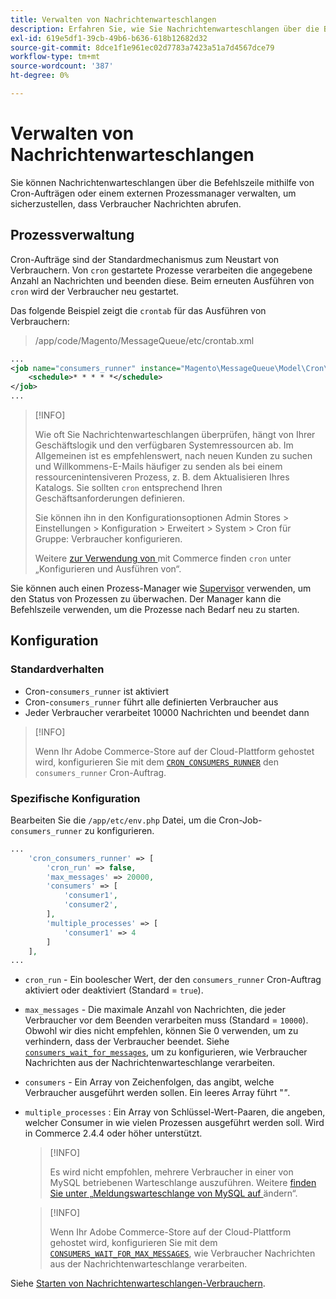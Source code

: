 ```yaml
---
title: Verwalten von Nachrichtenwarteschlangen
description: Erfahren Sie, wie Sie Nachrichtenwarteschlangen über die Befehlszeile für Adobe Commerce verwalten können.
exl-id: 619e5df1-39cb-49b6-b636-618b12682d32
source-git-commit: 8dce1f1e961ec02d7783a7423a51a7d4567dce79
workflow-type: tm+mt
source-wordcount: '387'
ht-degree: 0%

---
```


# Verwalten von Nachrichtenwarteschlangen

Sie können Nachrichtenwarteschlangen über die Befehlszeile mithilfe von Cron-Aufträgen oder einem externen Prozessmanager verwalten, um sicherzustellen, dass Verbraucher Nachrichten abrufen.

## Prozessverwaltung

Cron-Aufträge sind der Standardmechanismus zum Neustart von Verbrauchern. Von `cron` gestartete Prozesse verarbeiten die angegebene Anzahl an Nachrichten und beenden diese. Beim erneuten Ausführen von `cron` wird der Verbraucher neu gestartet.

Das folgende Beispiel zeigt die `crontab` für das Ausführen von Verbrauchern:

> /app/code/Magento/MessageQueue/etc/crontab.xml

```xml
...
<job name="consumers_runner" instance="Magento\MessageQueue\Model\Cron\ConsumersRunner" method="run">
    <schedule>* * * * *</schedule>
</job>
...
```

>[!INFO]
>
>Wie oft Sie Nachrichtenwarteschlangen überprüfen, hängt von Ihrer Geschäftslogik und den verfügbaren Systemressourcen ab. Im Allgemeinen ist es empfehlenswert, nach neuen Kunden zu suchen und Willkommens-E-Mails häufiger zu senden als bei einem ressourcenintensiveren Prozess, z. B. dem Aktualisieren Ihres Katalogs. Sie sollten `cron` entsprechend Ihren Geschäftsanforderungen definieren.
>
>Sie können ihn in den Konfigurationsoptionen Admin Stores > Einstellungen > Konfiguration > Erweitert > System > Cron für Gruppe: Verbraucher konfigurieren.
>
>Weitere [ zur Verwendung von ](../cli/configure-cron-jobs.md) mit Commerce finden `cron` unter „Konfigurieren und Ausführen von“.

Sie können auch einen Prozess-Manager wie [Supervisor](https://supervisord.readthedocs.io/en/latest/) verwenden, um den Status von Prozessen zu überwachen. Der Manager kann die Befehlszeile verwenden, um die Prozesse nach Bedarf neu zu starten.

## Konfiguration

### Standardverhalten

- Cron-`consumers_runner` ist aktiviert
- Cron-`consumers_runner` führt alle definierten Verbraucher aus
- Jeder Verbraucher verarbeitet 10000 Nachrichten und beendet dann

>[!INFO]
>
>Wenn Ihr Adobe Commerce-Store auf der Cloud-Plattform gehostet wird, konfigurieren Sie mit dem [`CRON_CONSUMERS_RUNNER`](https://experienceleague.adobe.com/docs/commerce-cloud-service/user-guide/configure/env/stage/variables-deploy.html#cron_consumers_runner) den `consumers_runner` Cron-Auftrag.

### Spezifische Konfiguration

Bearbeiten Sie die `/app/etc/env.php` Datei, um die Cron-Job-`consumers_runner` zu konfigurieren.

```php
...
    'cron_consumers_runner' => [
        'cron_run' => false,
        'max_messages' => 20000,
        'consumers' => [
            'consumer1',
            'consumer2',
        ],
        'multiple_processes' => [
            'consumer1' => 4
        ]
    ],
...
```

- `cron_run` - Ein boolescher Wert, der den `consumers_runner` Cron-Auftrag aktiviert oder deaktiviert (Standard = `true`).
- `max_messages` - Die maximale Anzahl von Nachrichten, die jeder Verbraucher vor dem Beenden verarbeiten muss (Standard = `10000`). Obwohl wir dies nicht empfehlen, können Sie 0 verwenden, um zu verhindern, dass der Verbraucher beendet. Siehe [`consumers_wait_for_messages`](../reference/config-reference-envphp.md#consumerswaitformessages), um zu konfigurieren, wie Verbraucher Nachrichten aus der Nachrichtenwarteschlange verarbeiten.
- `consumers` - Ein Array von Zeichenfolgen, das angibt, welche Verbraucher ausgeführt werden sollen. Ein leeres Array führt &quot;*&quot;*.
- `multiple_processes` : Ein Array von Schlüssel-Wert-Paaren, die angeben, welcher Consumer in wie vielen Prozessen ausgeführt werden soll. Wird in Commerce 2.4.4 oder höher unterstützt.

  >[!INFO]
  >
  >Es wird nicht empfohlen, mehrere Verbraucher in einer von MySQL betriebenen Warteschlange auszuführen. Weitere [ finden Sie unter „Meldungswarteschlange von MySQL auf ](https://developer.adobe.com/commerce/php/development/components/message-queues/#change-message-queue-from-mysql-to-amqp) ändern“.

  >[!INFO]
  >
  >Wenn Ihr Adobe Commerce-Store auf der Cloud-Plattform gehostet wird, konfigurieren Sie mit dem [`CONSUMERS_WAIT_FOR_MAX_MESSAGES`](https://experienceleague.adobe.com/docs/commerce-cloud-service/user-guide/configure/env/stage/variables-deploy.html#consumers_wait_for_max_messages), wie Verbraucher Nachrichten aus der Nachrichtenwarteschlange verarbeiten.

Siehe [Starten von Nachrichtenwarteschlangen-Verbrauchern](../cli/start-message-queues.md).
